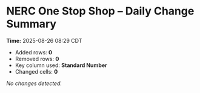 # NERC One Stop Shop – Daily Change Summary
**Time:** 2025-08-26 08:29 CDT

- Added rows: **0**
- Removed rows: **0**
- Key column used: **Standard Number**
- Changed cells: **0**

_No changes detected._